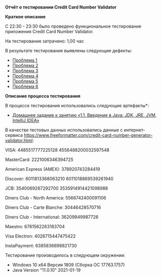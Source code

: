 ﻿**Отчёт о тестировании Credit Card Number Validator**

**Краткое описание**

C 22:30 - 23:30 было проведено функциональное тестирование приложения Credit Card Number Validator.

На тестирование затрачено: 1,00 час

В результате тестирования выявлены следующие дефекты:
* [Проблема 1](https://github.com/LidiiaBogdanova/javahomework-1-2/issues/1)
* [Проблема 2](https://github.com/LidiiaBogdanova/javahomework-1-2/issues/2)
* [Проблема 3](https://github.com/LidiiaBogdanova/javahomework-1-2/issues/3)
* [Проблема 4](https://github.com/LidiiaBogdanova/javahomework-1-2/issues/4)
* [Проблема 5](https://github.com/LidiiaBogdanova/javahomework-1-2/issues/5)
* [Проблема 6](https://github.com/LidiiaBogdanova/javahomework-1-2/issues/6)

**Описание процесса тестирования**

В процессе тестирования использовались следующие артефакты*:
* [Домашнее задание к занятию «1.1. Введение в Java: JDK, JRE, JVM, IntelliJ IDEA»]( https://github.com/netology-code/javaqa-homeworks/tree/master/intro)

В качестве тестовых данных использовались данные с интернет-сервиса https://www.freeformatter.com/credit-card-number-generator-validator.html:

VISA:
4485517777225128
4556488200032597548

MasterCard:
2221006346394725

American Express (AMEX):
378920743284419

Discover:
6011813368063210
6011018869539261940

JCB:
3540069267292700
3535914914421098988

Diners Club - North America:
5566742400091106

Diners Club - Carte Blanche:
30446428570716

Diners Club - International:
36209949987726

Maestro:
6761562263183704

Visa Electron:
4026715447475422

InstaPayment:
6385836898821730


Тестирование производилось в следующем окружении:
*  Windows 10 x64 Версия 1809 (Сборка ОС 17763.1757)
* Java Version "11.0.10" 2021-01-19
